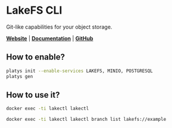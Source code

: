 # LakeFS CLI

Git-like capabilities for your object storage.

**[Website](https://lakefs.io/)** | **[Documentation](https://docs.lakefs.io/reference/commands.html#installing-the-lakectl-command-locally)** | **[GitHub](https://github.com/treeverse/lakeFS)**

## How to enable?

```bash
platys init --enable-services LAKEFS, MINIO, POSTGRESQL
platys gen
```

## How to use it?

```bash
docker exec -ti lakectl lakectl
```

```bash
docker exec -ti lakectl lakectl branch list lakefs://example
```